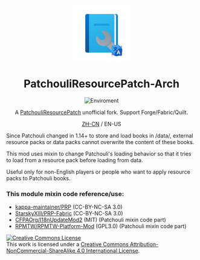 <center><div align="center">

<img height="150" src="icon/400x400.png" width="150"/>

# PatchouliResourcePatch-Arch

![Enviroment](https://img.shields.io/badge/Enviroment-Client-purple)


A [PatchouliResourcePatch](https://www.curseforge.com/minecraft/mc-mods/prp) unofficial fork. 
Support Forge/Fabric/Quilt.

[ZH-CN](README-zh_cn.md) / EN-US

</div></center>

Since Patchouli changed in 1.14+ to store and load books in /data/, 
external resource packs or data packs cannot overwrite the content of these books.

This mod uses mixin to change Patchouli's loading behavior so that it tries to load from a 
resource pack before loading from data.

Useful only for non-English players or people who want to apply resource packs to Patchouli books.

### This module mixin code reference/use:
- [kappa-maintainer/PRP](https://github.com/kappa-maintainer/PRP) (CC-BY-NC-SA 3.0)
- [StarskyXIII/PRP-Fabric](https://github.com/StarskyXIII/PRP-Fabric) (CC-BY-NC-SA 3.0)
- [CFPAOrg/I18nUpdateMod2](https://github.com/CFPAOrg/I18nUpdateMod2) (MIT) (Patchouli mixin code part)
- [RPMTW/RPMTW-Platform-Mod](https://github.com/RPMTW/RPMTW-Platform-Mod) (GPL3.0) (Patchouli mixin code part)

<a rel="license" href="http://creativecommons.org/licenses/by-nc-sa/4.0/"><img alt="Creative Commons License" style="border-width:0" src="https://i.creativecommons.org/l/by-nc-sa/4.0/88x31.png" /></a><br />This work is licensed under a <a rel="license" href="http://creativecommons.org/licenses/by-nc-sa/4.0/">Creative Commons Attribution-NonCommercial-ShareAlike 4.0 International License</a>.

